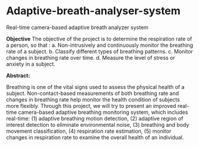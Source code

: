 # Adaptive-breath-analyser-system
Real-time camera-based adaptive breath analyzer system

**Objective**
The objective of the project is to determine the respiration rate of a person, so that :
a.	Non-intrusively and continuously monitor the breathing rate of a subject.
b.	Classify different types of breathing patterns.
c.	Monitor changes in breathing rate over time.
d.	Measure the level of stress or anxiety in a subject.

**Abstract:**

Breathing is one of the vital signs used to assess the physical health of a subject. Non-contact-based measurements of both breathing rate and changes in breathing rate help monitor the health condition of subjects more flexibly.
Through this project, we will try to present an improved real-time camera-based adaptive breathing monitoring system, which includes real-time:
(1) adaptive breathing motion detection, 
(2) adaptive region of interest detection to eliminate environmental noise, 
(3) breathing and body movement classification, 
(4) respiration rate estimation, 
(5) monitor changes in respiration rate to examine the overall health of an individual. 

